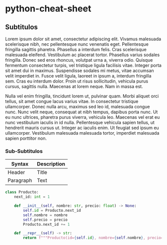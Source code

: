 # python-cheat-sheet

## Subtitulos

Lorem ipsum dolor sit amet, consectetur adipiscing elit. Vivamus malesuada scelerisque nibh, nec pellentesque nunc venenatis eget. Pellentesque fringilla sagittis pharetra. Phasellus a interdum felis. Cras scelerisque malesuada eleifend. Vestibulum ac placerat tortor. Phasellus varius sodales fringilla. Donec sed eros rhoncus, volutpat urna a, viverra odio. Quisque fermentum consectetur turpis, vel tristique ligula facilisis vitae. Integer porta sit amet dui in maximus. Suspendisse sodales mi metus, vitae accumsan velit imperdiet in. Fusce velit ligula, laoreet in ipsum a, interdum fringilla sem. Cras eu interdum dolor. Proin ut risus sollicitudin, vehicula purus cursus, sagittis nulla. Maecenas at lorem neque. Nam in massa est.

Nulla vel enim fringilla, tincidunt lorem ut, pulvinar quam. Morbi aliquet orci tellus, sit amet congue lacus varius vitae. In consectetur tristique ullamcorper. Donec nulla arcu, maximus sed leo id, malesuada congue nunc. Nunc velit neque, consequat at nibh tempus, dapibus porta nunc. Ut eu nunc ultrices, pharetra purus viverra, vehicula leo. Maecenas vel erat eu nunc vestibulum iaculis in id nulla. Pellentesque vehicula sapien tellus, ut hendrerit mauris cursus ut. Integer ac iaculis enim. Ut feugiat sed ipsum eu ullamcorper. Vestibulum malesuada malesuada tortor, imperdiet malesuada sapien porttitor non.

### Sub-Subtitulos

| Syntax      | Description |
| ----------- | ----------- |
| Header      | Title       |
| Paragraph   | Text        |

```python
class Producto:
    next_id: int = 1

    def __init__(self, nombre: str, precio: float) -> None:
        self.id = Producto.next_id
        self.nombre = nombre
        self.precio = precio
        Producto.next_id += 1

    def __repr__(self) -> str:
        return f"""Producto(id={self.id}, nombre={self.nombre}, precio={self.precio})"""
```
